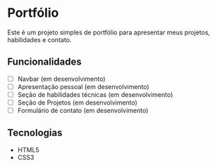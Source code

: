 # Portfólio 

Este é um projeto simples de portfólio para apresentar meus projetos, habilidades e contato.

## Funcionalidades
- [ ] Navbar (em desenvolvimento)
- [ ] Apresentação pessoal (em desenvolvimento)
- [ ] Seção de habilidades técnicas (em desenvolvimento)
- [ ] Seção de Projetos (em desenvolvimento)
- [ ] Formulário de contato (em desenvolvimento)

## Tecnologias
- HTML5
- CSS3


